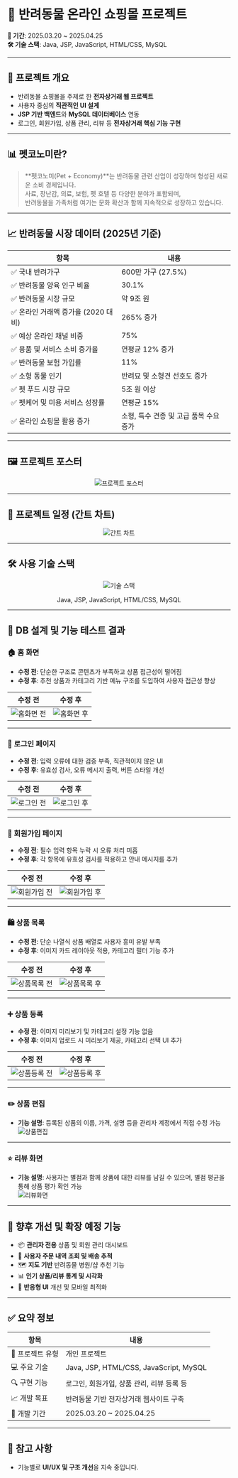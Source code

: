 # 🐾 반려동물 온라인 쇼핑몰 프로젝트

**📅 기간**: 2025.03.20 ~ 2025.04.25  
**🛠️ 기술 스택**: Java, JSP, JavaScript, HTML/CSS, MySQL  

---

## 📌 프로젝트 개요

- 반려동물 쇼핑몰을 주제로 한 **전자상거래 웹 프로젝트**
- 사용자 중심의 **직관적인 UI 설계**
- **JSP 기반 백엔드**와 **MySQL 데이터베이스** 연동
- 로그인, 회원가입, 상품 관리, 리뷰 등 **전자상거래 핵심 기능 구현**

---

## 📊 펫코노미란?

> **펫코노미(Pet + Economy)**는 반려동물 관련 산업이 성장하며 형성된 새로운 소비 경제입니다.  
> 사료, 장난감, 의료, 보험, 펫 호텔 등 다양한 분야가 포함되며,  
> 반려동물을 가족처럼 여기는 문화 확산과 함께 지속적으로 성장하고 있습니다.

---

## 📈 반려동물 시장 데이터 (2025년 기준)

| 항목 | 내용 |
|------|------|
| ✅ 국내 반려가구 | 600만 가구 (27.5%) |
| ✅ 반려동물 양육 인구 비율 | 30.1% |
| ✅ 반려동물 시장 규모 | 약 9조 원 |
| ✅ 온라인 거래액 증가율 (2020 대비) | 265% 증가 |
| ✅ 예상 온라인 채널 비중 | 75% |
| ✅ 용품 및 서비스 소비 증가율 | 연평균 12% 증가 |
| ✅ 반려동물 보험 가입률 | 11% |
| ✅ 소형 동물 인기 | 반려묘 및 소형견 선호도 증가 |
| ✅ 펫 푸드 시장 규모 | 5조 원 이상 |
| ✅ 펫케어 및 미용 서비스 성장률 | 연평균 15% |
| ✅ 온라인 쇼핑몰 활용 증가 | 소형, 특수 견종 및 고급 품목 수요 증가 |

---

## 🖼️ 프로젝트 포스터

<div align="center">
  <img src="./반려동물%20쇼핑몰%20포스터.jpg" alt="프로젝트 포스터" />
</div>

---

## 📅 프로젝트 일정 (간트 차트)

<div align="center">
  <img src="./개인프로젝트(PetShop)-001.png" alt="간트 차트" />
</div>

---

## 🛠️ 사용 기술 스택

<div align="center">
  <img src="./java.jpg" alt="기술 스택" />
<p>Java, JSP, JavaScript, HTML/CSS, MySQL</p>
</div>  


---

## 🧪 DB 설계 및 기능 테스트 결과

### 🏠 홈 화면
- **수정 전**: 단순한 구조로 콘텐츠가 부족하고 상품 접근성이 떨어짐  
- **수정 후**: 추천 상품과 카테고리 기반 메뉴 구조를 도입하여 사용자 접근성 향상  

| 수정 전 | 수정 후 |
|---------|---------|
| ![홈화면 전](./홈화면(전).jpg) | ![홈화면 후](./홈화면.jpg) |

---

### 🔐 로그인 페이지
- **수정 전**: 입력 오류에 대한 검증 부족, 직관적이지 않은 UI  
- **수정 후**: 유효성 검사, 오류 메시지 출력, 버튼 스타일 개선  

| 수정 전 | 수정 후 |
|---------|---------|
| ![로그인 전](./로그인페이지(전).jpg) | ![로그인 후](./로그인.jpg) |

---

### 📝 회원가입 페이지
- **수정 전**: 필수 입력 항목 누락 시 오류 처리 미흡  
- **수정 후**: 각 항목에 유효성 검사를 적용하고 안내 메시지를 추가  

| 수정 전 | 수정 후 |
|---------|---------|
| ![회원가입 전](./회원가입(전).jpg) | ![회원가입 후](./회원가입.jpg) |

---

### 🛍️ 상품 목록
- **수정 전**: 단순 나열식 상품 배열로 사용자 흥미 유발 부족  
- **수정 후**: 이미지 카드 레이아웃 적용, 카테고리 필터 기능 추가  

| 수정 전 | 수정 후 |
|---------|---------|
| ![상품목록 전](./상품목록(전).jpg) | ![상품목록 후](./상품목록.jpg) |

---

### ➕ 상품 등록
- **수정 전**: 이미지 미리보기 및 카테고리 설정 기능 없음  
- **수정 후**: 이미지 업로드 시 미리보기 제공, 카테고리 선택 UI 추가  

| 수정 전 | 수정 후 |
|---------|---------|
| ![상품등록 전](./상품등록(전).jpg) | ![상품등록 후](./상품등록.jpg) |

---

### ✏️ 상품 편집
- **기능 설명**: 등록된 상품의 이름, 가격, 설명 등을 관리자 계정에서 직접 수정 가능  
![상품편집](./상품편집.jpg)

---

### ⭐ 리뷰 화면
- **기능 설명**: 사용자는 별점과 함께 상품에 대한 리뷰를 남길 수 있으며, 별점 평균을 통해 상품 평가 확인 가능  
![리뷰화면](./리뷰화면.jpg)

---

## 🔄 향후 개선 및 확장 예정 기능

- 📦 **관리자 전용** 상품 및 회원 관리 대시보드
- 🧾 **사용자 주문 내역 조회 및 배송 추적**
- 🗺️ **지도 기반** 반려동물 병원/샵 추천 기능
- 📊 **인기 상품/리뷰 통계 및 시각화**
- 📱 **반응형 UI** 개선 및 모바일 최적화

---

## ✅ 요약 정보

| 항목 | 내용 |
|------|------|
| 🧩 프로젝트 유형 | 개인 프로젝트 |
| 💻 주요 기술 | Java, JSP, HTML/CSS, JavaScript, MySQL |
| 🔍 구현 기능 | 로그인, 회원가입, 상품 관리, 리뷰 등록 등 |
| 📈 개발 목표 | 반려동물 기반 전자상거래 웹사이트 구축 |
| 📆 개발 기간 | 2025.03.20 ~ 2025.04.25 |

---

## 📌 참고 사항

- 기능별로 **UI/UX 및 구조 개선**을 지속 중입니다.
